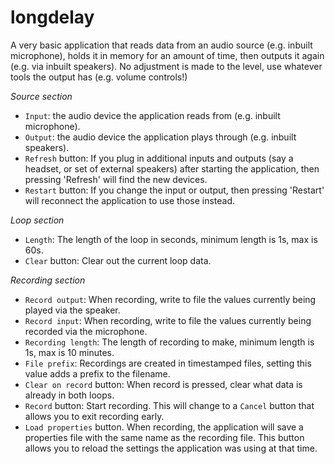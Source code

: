 # longdelay

A very basic application that reads data from an audio source (e.g. inbuilt microphone), holds it in memory for an amount of time, then outputs it again (e.g. via inbuilt speakers). No adjustment is made to the level, use whatever tools the output has (e.g. volume controls!)

_Source section_
* `Input`: the audio device the application reads from (e.g. inbuilt microphone).
* `Output`: the audio device the application plays through (e.g. inbuilt speakers).
* `Refresh` button: If you plug in additional inputs and outputs (say a headset, or set of external speakers) after starting the application, then pressing 'Refresh' will find the new devices.
* `Restart` button: If you change the input or output, then pressing 'Restart' will reconnect the application to use those instead. 

_Loop section_
* `Length`: The length of the loop in seconds, minimum length is 1s, max is 60s.
* `Clear` button: Clear out the current loop data.

_Recording section_
* `Record output`: When recording, write to file the values currently being played via the speaker.
* `Record input`: When recording, write to file the values currently being recorded via the microphone.
* `Recording length`: The length of recording to make, minimum length is 1s, max is 10 minutes.
* `File prefix`: Recordings are created in timestamped files, setting this value adds a prefix to the filename.
* `Clear on record` button: When record is pressed, clear what data is already in both loops.
* `Record` button: Start recording. This will change to a `Cancel` button that allows you to exit recording early.
* `Load properties` button. When recording, the application will save a properties file with the same name as the recording file. This button allows you to reload the settings the application was using at that time.
